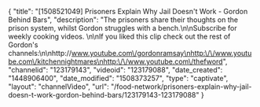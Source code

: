 {
    "title": "[1508521049] Prisoners Explain Why Jail Doesn't Work - Gordon Behind Bars",
    "description": "The prisoners share their thoughts on the prison system, whilst Gordon struggles with a bench.\n\nSubscribe for weekly cooking videos. \n\nIf you liked this clip check out the rest of Gordon's channels:\n\nhttp:\/\/www.youtube.com\/gordonramsay\nhttp:\/\/www.youtube.com\/kitchennightmares\nhttp:\/\/www.youtube.com\/thefword",
    "channelid": "123179143",
    "videoid": "123179088",
    "date_created": "1448906400",
    "date_modified": "1508373257",
    "type": "captivate",
    "layout": "channelVideo",
    "url": "\/food-network\/prisoners-explain-why-jail-doesn-t-work-gordon-behind-bars\/123179143-123179088"
}
